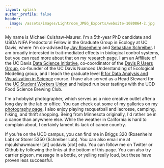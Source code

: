 ```yaml
---
layout: splash
author_profile: false
header:
  image: /assets/images/Lightroom_JPEG_Exports/website-1080864-2.jpg
---
```


My name is Michael Culshaw-Maurer. I'm a 5th-year PhD candidate and USDA NIFA Predoctoral Fellow in the Graduate Group in Ecology at UC Davis, where I'm co-advised by [Jay Rosenheim](https://rosenheim.faculty.ucdavis.edu/) and [Sebastian Schreiber](http://www.eve.ucdavis.edu/sschreiber/). I am broadly interested in trait-mediated effects in biological control systems, but you can read more about that on my [research page](https://mcmaurer.github.io/Research/). I am an Affiliate of the UC Davis [Data Science Initiative](http://datascience.ucdavis.edu/), co-coordinator of the [Davis R Users Group](https://d-rug.github.io/), co-founder of the UC Davis Nuanced Understanding of Ecological Modeling group, and I teach the graduate level [R for Data Analysis and Visualization in Science](https://gge-ucd.github.io/R-DAVIS/index.html) course. I have also served as a Head Steward for the [UC Student Workers Union](http://www.uaw2865.org/) and helped run beer tastings with the UCD Food Science Brewing Club.

I'm a hobbyist photographer, which serves as a nice creative outlet after a long day in the lab or office. You can check out some of my galleries on my [photography page](). I also enjoy playing racquetball and lacrosse, camping, hiking, and thrift shopping. Being from Minnesota originally, I'd rather be in a canoe than anywhere else. While the weather in California is hard to complain about, I certainly lament its lack of canoe country.

If you're on the UCD campus, you can find me in Briggs 320 (Rosenheim Lab) or Storer 5350 (Schreiber Lab). You can also email me at mjculshawmaurer [at] ucdavis [dot] edu. You can follow me on Twitter or Github by following the links at the bottom of this page. You can also try carrier pigeon, message in a bottle, or yelling really loud, but these have proven less successful.
